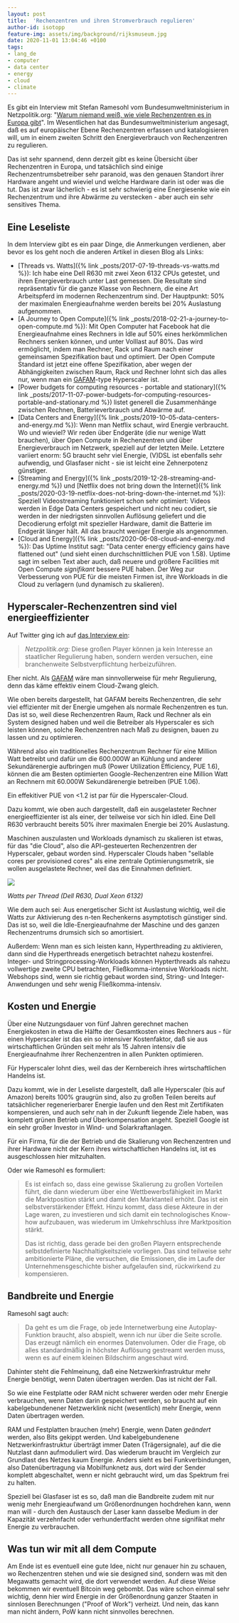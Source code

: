 ```yaml
---
layout: post
title:  'Rechenzentren und ihren Stromverbrauch regulieren'
author-id: isotopp
feature-img: assets/img/background/rijksmuseum.jpg
date: 2020-11-01 13:04:46 +0100
tags:
- lang_de
- computer
- data center
- energy
- cloud
- climate
---
```

Es gibt ein Interview mit Stefan Ramesohl vom Bundesumweltministerium in Netzpolitik.org: "[Warum niemand weiß, wie viele Rechenzentren es in Europa gibt](https://netzpolitik.org/2020/interview-zur-umweltpolitischen-digitalagenda-warum-niemand-weiss-wie-viele-rechenzentren-es-in-europa-gibt/)". Im Wesentlichen hat das Bundesumweltministerium angesagt, daß es auf europäischer Ebene Rechenzentren erfassen und katalogisieren will, um in einem zweiten Schritt den Energieverbrauch von Rechenzentren zu regulieren.

Das ist sehr spannend, denn derzeit gibt es keine Übersicht über Rechenzentren in Europa, und tatsächlich sind einige Rechenzentrumsbetreiber sehr paranoid, was den genauen Standort ihrer Hardware angeht und wieviel und welche Hardware darin ist oder was die tut. Das ist zwar lächerlich - es ist sehr schwierig eine Energiesenke wie ein Rechenzentrum und ihre Abwärme zu verstecken - aber auch ein sehr sensitives Thema.

## Eine Leseliste

In dem Interview gibt es ein paar Dinge, die Anmerkungen verdienen, aber bevor es los geht noch die anderen Artikel in diesen Blog als Links:

- [Threads vs. Watts]({% link _posts/2017-07-19-threads-vs-watts.md %}): Ich habe eine Dell R630 mit zwei Xeon 6132 CPUs getestet, und ihren Energieverbrauch unter Last gemessen. Die Resultate sind repräsentativ für die ganze Klasse von Rechnern, die eine Art Arbeitspferd im modernen Rechenzentrum sind. Der Hauptpunkt: 50% der maximalen Energieaufnahme werden bereits bei 20% Auslastung aufgenommen.
- [A Journey to Open Compute]({% link _posts/2018-02-21-a-journey-to-open-compute.md %}): Mit Open Computer hat Facebook hat die Energieaufnahme eines Rechners in Idle auf 50% eines herkömmlichen Rechners senken können, und unter Volllast auf 80%. Das wird ermöglicht, indem man Rechner, Rack und Raum nach einer gemeinsamen Spezifikation baut und optimiert. Der Open Compute Standard ist jetzt eine offene Spezifikation, aber wegen der Abhängigkeiten zwischen Raum, Rack und Rechner lohnt sich das alles nur, wenn man ein [GAFAM](https://en.wikipedia.org/wiki/Big_Tech#GAFAM_or_FAAMG)-type Hyperscaler ist.
- [Power budgets for computing resources - portable and stationary]({% link _posts/2017-11-07-power-budgets-for-computing-resources-portable-and-stationary.md %}) listet generell die Zusammenhänge zwischen Rechnen, Batterieverbrauch und Abwärme auf.
- [Data Centers and Energy]({% link _posts/2019-10-05-data-centers-and-energy.md %}): Wenn man Netflix schaut, wird Energie verbraucht. Wo und wieviel? Wir reden über Endgeräte (die nur wenige Watt brauchen), über Open Compute in Rechenzentren und über Energieverbrauch im Netzwerk, speziell auf der letzten Meile. Letztere variiert enorm: 5G braucht sehr viel Energie, (V)DSL ist ebenfalls sehr aufwendig, und Glasfaser nicht - sie ist leicht eine Zehnerpotenz günstiger.
- [Streaming and Energy]({% link _posts/2019-12-28-streaming-and-energy.md %}) und [Netflix does not bring down the Internet]({% link _posts/2020-03-19-netflix-does-not-bring-down-the-internet.md %}): Speziell Videostreaming funktioniert schon sehr optimiert: Videos werden in Edge Data Centers gespeichert und nicht neu codiert, sie werden in der niedrigsten sinnvollen Auflösung geliefert und die Decodierung erfolgt mit spezieller Hardware, damit die Batterie im Endgerät länger hält. All das braucht weniger Energie als angenommen.
- [Cloud and Energy]({% link _posts/2020-06-08-cloud-and-energy.md %}): Das Uptime Institut sagt: "Data center energy efficiency gains have flattened out" (und sieht einen durchschnittlichen PUE von 1.58). Uptime sagt im selben Text aber auch, daß neuere und größere Facilities mit Open Compute *signifikant* bessere PUE haben. Der Weg zur Verbesserung von PUE für die meisten Firmen ist, ihre Workloads in die Cloud zu verlagern (und dynamisch zu skalieren).

## Hyperscaler-Rechenzentren sind viel energieeffizienter

Auf Twitter ging ich auf [das Interview ein](https://twitter.com/isotopp/status/1322857383929012224):

> *Netzpolitik.org:* Diese großen Player können ja kein Interesse an staatlicher Regulierung haben, sondern werden versuchen, eine branchenweite Selbstverpflichtung herbeizuführen.

Eher nicht. Als [GAFAM](https://en.wikipedia.org/wiki/Big_Tech#GAFAM_or_FAAMG) wäre man sinnvollerweise für mehr Regulierung, denn das käme effektiv einem Cloud-Zwang gleich.

Wie oben bereits dargestellt, hat GAFAM bereits Rechenzentren, die sehr viel effizienter mit der Energie umgehen als normale Rechenzentren es tun. Das ist so, weil diese Rechenzentren Raum, Rack und Rechner als ein System designed haben und weil die Betreiber als Hyperscaler es sich leisten können, solche Rechenzentren nach Maß zu designen, bauen zu lassen und zu optimieren.

Während also ein traditionelles Rechenzentrum Rechner für eine Million Watt betreibt und dafür um die 600.000W an Kühlung und anderer Sekundärenergie aufbringen muß (Power Utilization Efficiency, PUE 1.6), können die am Besten optimierten Google-Rechenzentren eine Million Watt an Rechnern mit 60.000W Sekundärenergie betreiben (PUE 1.06).

Ein effekitiver PUE von <1.2 ist par für die Hyperscaler-Cloud.

Dazu kommt, wie oben auch dargestellt, daß ein ausgelasteter Rechner energieeffizienter ist als einer, der teilweise vor sich hin idled. Eine Dell R630 verbraucht bereits 50% ihrer maximalen Energie bei 20% Auslastung.

Maschinen auszulasten und Workloads dynamisch zu skalieren ist etwas, für das "die Cloud", also die API-gesteuerten Rechenzentren der Hyperscaler, gebaut worden sind. Hyperscaler Clouds haben "sellable cores per provisioned cores" als eine zentrale Optimierungsmetrik, sie wollen ausgelastete Rechner, weil das die Einnahmen definiert.

![](/uploads/2017/07/watt-thread.jpg)

*Watts per Thread (Dell R630, Dual Xeon 6132)*

Wie dem auch sei: Aus energetischer Sicht ist Auslastung wichtig, weil die Watts zur Aktivierung des n-ten Rechenkerns asymptotisch günstiger sind. Das ist so, weil die Idle-Energieaufnahme der Maschine und des ganzen Rechenzentrums drumsich sich so amortisiert.

Außerdem: Wenn man es sich leisten kann, Hyperthreading zu aktivieren, dann sind die Hyperthreads energetisch betrachtet nahezu kostenfrei. Integer- und Stringprocessing-Workloads können Hypterthreads als nahezu vollwertige zweite CPU betrachten, Fließkomma-intensive Workloads nicht. Webshops sind, wenn sie richtig gebaut worden sind, String- und Integer-Anwendungen und sehr wenig Fließkomma-intensiv.

## Kosten und Energie

Über eine Nutzungsdauer von fünf Jahren gerechnet machen Energiekosten in etwa die Hälfte der Gesamtkosten eines Rechners aus - für einen Hyperscaler ist das ein so intensiver Kostenfaktor, daß sie aus wirtschaftlichen Gründen seit mehr als 15 Jahren intensiv die Energieaufnahme ihrer Rechenzentren in allen Punkten optimieren.

Für Hyperscaler lohnt dies, weil das der Kernbereich ihres wirtschaftlichen Handelns ist.

Dazu kommt, wie in der Leseliste dargestellt, daß alle Hyperscaler (bis auf Amazon) bereits 100% graugrün sind, also zu großen Teilen bereits auf tatsächlicher regenerierbarer Energie laufen und den Rest mit Zertifikaten kompensieren, und auch sehr nah in der Zukunft liegende Ziele haben, was komplett grünen Betrieb *und* Überkompensation angeht. Speziell Google ist ein sehr großer Investor in Wind- und Solarkraftanlagen.

Für ein Firma, für die der Betrieb und die Skalierung von Rechenzentren und ihrer Hardware nicht der Kern ihres wirtschaftlichen Handelns ist, ist es ausgeschlossen hier mitzuhalten.

Oder wie Ramesohl es formuliert: 

> Es ist einfach so, dass eine gewisse Skalierung zu großen Vorteilen führt, die dann wiederum über eine Wettbewerbsfähigkeit im Markt die Marktposition stärkt und damit den Marktanteil erhöht. Das ist ein selbstverstärkender Effekt. Hinzu kommt, dass diese Akteure in der Lage waren, zu investieren und sich damit ein technologisches Know-how aufzubauen, was wiederum im Umkehrschluss ihre Marktposition stärkt.
>
> Das ist richtig, dass gerade bei den großen Playern entsprechende selbstdefinierte Nachhaltigkeitsziele vorliegen. Das sind teilweise sehr ambitionierte Pläne, die versuchen, die Emissionen, die im Laufe der Unternehmensgeschichte bisher aufgelaufen sind, rückwirkend zu kompensieren. 

## Bandbreite und Energie

Ramesohl sagt auch:

> Da geht es um die Frage, ob jede Internetwerbung eine Autoplay-Funktion braucht, also abspielt, wenn ich nur über die Seite scrolle. Das erzeugt nämlich ein enormes Datenvolumen. Oder die Frage, ob alles standardmäßig in höchster Auflösung gestreamt werden muss, wenn es auf einem kleinen Bildschirm angeschaut wird.

Dahinter steht die Fehlmeinung, daß eine Netzwerkinfrastruktur mehr Energie benötigt, wenn Daten übertragen werden. Das ist nicht der Fall.

So wie eine Festplatte oder RAM nicht schwerer werden oder mehr Energie verbrauchen, wenn Daten darin gespeichert werden, so braucht auf ein kabelgebundenener Netzwerklink nicht (wesentlich) mehr Energie, wenn Daten übertragen werden.

RAM und Festplatten brauchen (mehr) Energie, wenn Daten *geändert* werden, also Bits gekippt werden. Und kabelgebundenene Netzwerkinfrastruktur überträgt immer Daten (Trägersignale), auf die die Nutzlast dann aufmoduliert wird. Das wiederum braucht im Vergleich zur Grundlast des Netzes kaum Energie. Anders sieht es bei Funkverbindungen, also Datenübertragung via Mobilfunknetz aus, dort wird der Sender komplett abgeschaltet, wenn er nicht gebraucht wird, um das Spektrum frei zu halten.

Speziell bei Glasfaser ist es so, daß man die Bandbreite zudem mit nur wenig mehr Energieaufwand um Größenordnungen hochdrehen kann, wenn man will - durch den Austausch der Laser kann dasselbe Medium in der Kapazität verzehnfacht oder verhundertfacht werden ohne signifikat mehr Energie zu verbrauchen.

## Was tun wir mit all dem Compute

Am Ende ist es eventuell eine gute Idee, nicht nur genauer hin zu schauen, wo Rechenzentren stehen und wie sie designed sind, sondern was mit den Megawatts gemacht wird, die dort verwendet werden. Auf diese Weise bekommen wir eventuell Bitcoin weg gebombt. Das wäre schon einmal sehr wichtig, denn hier wird Energie in der Größenordnung ganzer Staaten in sinnlosen Berechnungen ("Proof of Work") verheizt. Und nein, das kann man nicht ändern, PoW kann nicht sinnvolles berechnen.
